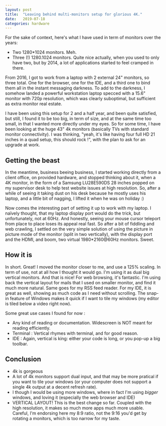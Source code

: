 ```yaml
---
layout: post
title:  "Leaving behind multi-monitors setup for glorious 4K."
date:   2019-07-18
categories: hardware
---
```


For the sake of context, here's what I have used in term of monitors over the years:

- Two 1280*1024 monitors. Meh.
- Three (!) 1280.1024 monitors. Quite nice actually, when you used to only have two, but by 2014, a lot of applications started to feel cramped in there.

From 2016, I got to work from a laptop with 2 external 24" monitors, so three total. One for the browser, one for the IDE, and a third one to bind them all in the instant messaging darkness. To add to the darkness, I somehow landed a powerful workstation laptop specced with a 15.6" monitor with 720p resolution, which was clearly suboptimal, but sufficient as extra monitor real estate.

I have been using this setup for 2 and a half year, and been quite satisfied, but still, I found it to be too big, in term of size, and at the same time too small, in that I wanted more directly under my eyes. So for some time, I have been looking at the huge 43" 4k monitors (basically TVs with standard monitor connectivity). I was thinking, "yeah, it's like having four full HD 21 inches in a quad setup, this should rock !", with the plan to ask for an upgrade at work.

## Getting the beast

In the meantime, business beeing business, I started working directly from a client office, on provided hardware, and stopped thinking about it, when a 4K monitor, in the form of a Samsung LU28E590DS 28 inches popped on my supervisor desk to help test website issues at high resolution. So, after a while of seeing it taking dust on his desk because he mostly uses his laptop, and a little bit of nagging, I lifted it when he was on holiday :)

Now comes the interesting part of setting it up to work with my laptop. I naïvely thought, that my laptop display port would do the trick, but unfortunately, not at 60Hz. And honestly, seeing your mouse cursor teleport from place to place loses its appeal real fast. So after a bit of fiddling and web crawling, I settled on the very simple solution of using the picture in picture mode of the monitor (split in two vertically), with the display port and the HDMI, and boom, two virtual 1980*2160@60Hz monitors. Sweet.

## How it is

In short. Great! I moved the monitor closer to me, and use a 125% scaling. In term of use, not at all how I thought it would go. I'm using it as dual big vertical monitors. And that is nice! For web browsing, it's fantastic. I'm using back the vertical layout for mails that I used on smaller monitor, and find it much more natural. Same goes for my RSS feed reader. For my IDE, it is great as well, showing as much code as I need without scrolling. The snap-in feature of Windows makes it quick if I want to tile my windows (my editor is tiled below a video right now).

Some great use cases I found for now :

- Any kind of  reading or documentation. Widescreen is NOT meant for reading efficiently.
- Terminal : Vertical rhymes with terminal, and for good reason.
- IDE : Again, vertical is king: either your code is long, or you pop-up a big toolbar.

## Conclusion

- 4k is gorgeous
- A lot of 4k monitors support dual input, and that may be more pratical if you want to tile your windows (or your computer does not support a single 4k output at a decent refresh rate).
- I though I would be using more windows, where in fact I'm using *bigger* windows, and loving it (especially the web browser and IDE)
- VERTICAL LAYOUT! This is the best change so far. Coupled with the high resolution, it makes so much more apps much more usable. Careful, I'm endorsing here my 8:9 ratio, not the 9:16 you'd get by rotating a monitors, which is too narrow for my taste.



